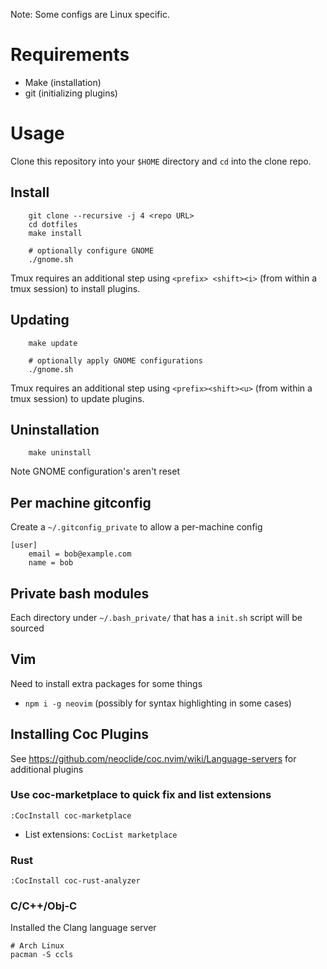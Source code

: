 Note: Some configs are Linux specific.


# Requirements

- Make (installation)
- git (initializing plugins)


# Usage

Clone this repository into your `$HOME` directory and `cd` into the clone repo.


## Install
```
    git clone --recursive -j 4 <repo URL>
    cd dotfiles
    make install

    # optionally configure GNOME
    ./gnome.sh
```

Tmux requires an additional step using `<prefix> <shift><i>` (from within a tmux
session) to install plugins.


## Updating
```
    make update

    # optionally apply GNOME configurations
    ./gnome.sh
```

Tmux requires an additional step using `<prefix><shift><u>` (from within a tmux
session) to update plugins.


## Uninstallation
```
    make uninstall
```
Note GNOME configuration's aren't reset


## Per machine gitconfig
Create a `~/.gitconfig_private` to allow a per-machine config
```
[user]
    email = bob@example.com
    name = bob
```


## Private bash modules
Each directory under `~/.bash_private/` that has a `init.sh` script will be
sourced


## Vim
Need to install extra packages for some things
- `npm i -g neovim` (possibly for syntax highlighting in some cases)


## Installing Coc Plugins
See https://github.com/neoclide/coc.nvim/wiki/Language-servers for additional
plugins

### Use coc-marketplace to quick fix and list extensions
`:CocInstall coc-marketplace`

- List extensions: `CocList marketplace`

### Rust
`:CocInstall coc-rust-analyzer`

### C/C++/Obj-C
Installed the Clang language server
```
# Arch Linux
pacman -S ccls
```
